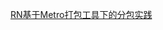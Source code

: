 [RN基于Metro打包工具下的分包实践](http://lhlhlh111000.github.io/2019/09/28/RN%E5%9F%BA%E4%BA%8EMetro%E6%89%93%E5%8C%85%E5%B7%A5%E5%85%B7%E4%B8%8B%E7%9A%84%E5%88%86%E5%8C%85%E5%AE%9E%E8%B7%B5/)